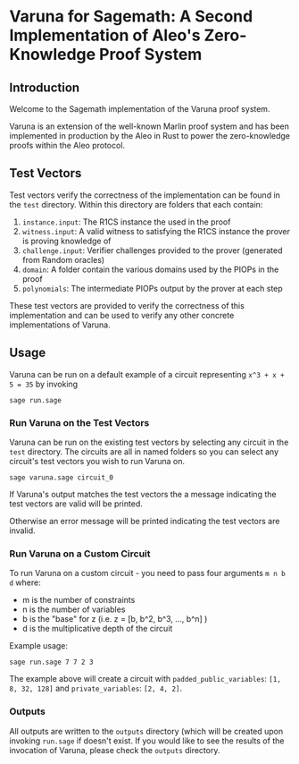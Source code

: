 # Varuna for Sagemath: A Second Implementation of Aleo's Zero-Knowledge Proof System

## Introduction
Welcome to the Sagemath implementation of the Varuna proof system. 

Varuna is an extension of the well-known Marlin proof system and has been implemented in production by the Aleo in Rust
to power the zero-knowledge proofs within the Aleo protocol. 

## Test Vectors
Test vectors verify the correctness of the implementation can be found in the `test` directory. Within this directory 
are folders that each contain:
1. `instance.input`: The R1CS instance the used in the proof
2. `witness.input`: A valid witness to satisfying the R1CS instance the prover is proving knowledge of
3. `challenge.input`: Verifier challenges provided to the prover (generated from Random oracles)
4. `domain`: A folder contain the various domains used by the PIOPs in the proof
5. `polynomials`: The intermediate PIOPs output by the prover at each step

These test vectors are provided to verify the correctness of this implementation and can be used to verify any other
concrete implementations of Varuna.

## Usage

Varuna can be run on a default example of a circuit representing `x^3 + x + 5 = 35` by invoking

```
sage run.sage
```

### Run Varuna on the Test Vectors
Varuna can be run on the existing test vectors by selecting any circuit in the `test` directory. The circuits are all in
named folders so you can select any circuit's test vectors you wish to run Varuna on.
```
sage varuna.sage circuit_0
```

If Varuna's output matches the test vectors the a message indicating the test vectors are valid will be printed.

Otherwise an error message will be printed indicating the test vectors are invalid.

### Run Varuna on a Custom Circuit
To run Varuna on a custom circuit - you need to pass four arguments `m n b d` where:
- m is the number of constraints
- n is the number of variables
- b is the "base" for z (i.e. z = [b, b^2, b^3, ..., b^n] )
- d is the multiplicative depth of the circuit

Example usage:
```
sage run.sage 7 7 2 3
```

The example above will create a circuit with `padded_public_variables`: `[1, 8, 32, 128]` and `private_variables`: `[2, 4, 2]`.

### Outputs

All outputs are written to the `outputs` directory (which will be created upon invoking `run.sage` if doesn't exist. 
If you would like to see the results of the invocation of Varuna, please check the `outputs` directory.